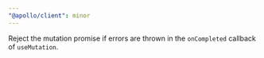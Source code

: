```yaml
---
"@apollo/client": minor
---
```


Reject the mutation promise if errors are thrown in the `onCompleted` callback of `useMutation`.
